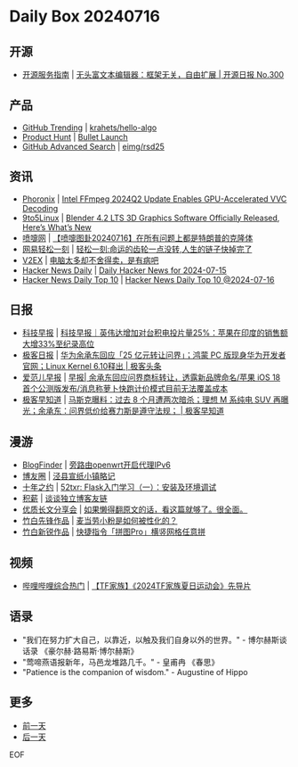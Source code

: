 # Daily Box 20240716

## 开源
- [开源服务指南](https://osguider.com/blog/) | [无头富文本编辑器：框架无关，自由扩展 | 开源日报 No.300](https://osguider.com/blog/post/daily/daily-300/)

## 产品
- [GitHub Trending](https://github.com/trending?since=daily) | [krahets/hello-algo](https://github.com/krahets/hello-algo)
- [Product Hunt](https://www.producthunt.com) | [Bullet Launch](https://www.producthunt.com/posts/bullet-launch)
- [GitHub Advanced Search](https://github.com/search/advanced) | [eimg/rsd25](https://github.com/eimg/rsd25)

## 资讯
- [Phoronix](https://www.phoronix.com/) | [Intel FFmpeg 2024Q2 Update Enables GPU-Accelerated VVC Decoding](https://www.phoronix.com/news/Intel-FFmpeg-H266-VVC)
- [9to5Linux](https://9to5linux.com/) | [Blender 4.2 LTS 3D Graphics Software Officially Released, Here&#8217;s What&#8217;s New](https://9to5linux.com/blender-4-2-lts-3d-graphics-software-officially-released-heres-whats-new)
- [喷嚏网](http://www.dapenti.com/blog/blog.asp?subjectid=70&name=xilei) | [【喷嚏图卦20240716】在所有问题上都是特朗普的克隆体](http://www.dapenti.com/blog/more.asp?name=xilei&id=179872)
- [网易轻松一刻](https://m.163.com/touch/exclusive/sub/qsyk) | [轻松一刻:命运的齿轮一点没转,人生的链子快掉完了](https://m.163.com/news/article/J78CR005000181BR.html)
- [V2EX](https://www.v2ex.com/) | [电脑太多却不舍得卖，是有病吧](https://www.v2ex.com/t/1057752)
- [Hacker News Daily](https://www.daemonology.net/hn-daily/) | [Daily Hacker News for 2024-07-15](https://www.daemonology.net/hn-daily/2024-07-15.html)
- [Hacker News Daily Top 10](https://github.com/headllines/hackernews-daily) | [Hacker News Daily Top 10 @2024-07-16](https://github.com/headllines/hackernews-daily/issues/1467)

## 日报
- [科技早报](https://www.jiemian.com/lists/459.html) | [科技早报｜英伟达增加对台积电投片量25%：苹果在印度的销售额大增33%至纪录高位](https://www.jiemian.com/article/11420558.html)
- [极客日报](https://blog.csdn.net/csdngeeknews) | [华为余承东回应「25 亿元转让问界」；鸿蒙 PC 版现身华为开发者官网；Linux Kernel 6.10释出 | 极客头条](https://blog.csdn.net/weixin_39786569/article/details/140460086)
- [爱范儿早报](https://www.ifanr.com/category/ifanrnews) | [早报| 余承东回应问界商标转让，透露新品牌命名/苹果 iOS 18 首个公测版发布/消息称萝卜快跑计价模式目前无法覆盖成本](https://www.ifanr.com/1592467)
- [极客早知道](https://www.geekpark.net/column/74) | [马斯克曝料：过去 8 个月遭两次暗杀；理想 M 系纯电 SUV 再曝光；余承东：问界低价给赛力斯是遵守法规； | 极客早知道](https://www.geekpark.net/news/337971)

## 漫游
- [BlogFinder](https://bf.zzxworld.com/) | [旁路由openwrt开启代理IPv6](https://blog.mocn.top/posts/41926/?utm_source=blogfinder)
- [博友圈](https://www.boyouquan.com/home) | [泾县宣纸小镇略记](https://www.boyouquan.com/go?from=feed&link=https%3A%2F%2Fblog.shaoxiao.net%2F2024%2F07%2F16%2F%25e6%25b3%25be%25e5%258e%25bf%25e5%25ae%25a3%25e7%25ba%25b8%25e5%25b0%258f%25e9%2595%2587%25e7%2595%25a5%25e8%25ae%25b0%2F)
- [十年之约](https://www.foreverblog.cn/feeds.html) | [52txr: Flask入门学习（一）：安装及环境调试](https://www.52txr.cn/2024/installflask.html)
- [积薪](https://firewood.news/) | [谈谈独立博客友链](https://hin.cool/posts/aboutfriendlink.html)
- [优质长文分享会](https://m.okjike.com/topics/56d2fabe7cb3331100467e2b) | [如果懒得翻原文的话，看这篇就够了。很全面。](https://mp.weixin.qq.com/s/5B2FKmy6c0Ho5WKBwqIcXA)
- [竹白先锋作品](https://www.zhubai.wiki/) | [麦当劳小粉是如何被性化的？](https://open.zhubai.wiki/a/l/t/z/pl/fengchenpupu/2424883136183218176)
- [竹白新锐作品](https://www.zhubai.wiki/) | [快捷指令「拼图Pro」横竖网格任意拼](https://open.zhubai.wiki/a/l/t/z/pl/pidan/2424924638175371264)

## 视频
- [哔哩哔哩综合热门](https://www.bilibili.com/v/popular/all/) | [【TF家族】《2024TF家族夏日运动会》先导片](https://b23.tv/BV1FH4y1A74N)

## 语录
- "我们在努力扩大自己，以靠近，以触及我们自身以外的世界。" - 博尔赫斯谈话录 《豪尔赫·路易斯·博尔赫斯》
- "莺啼燕语报新年，马邑龙堆路几千。" - 皇甫冉 《春思》
- "Patience is the companion of wisdom." - Augustine of Hippo

## 更多
- [前一天](daily-box-20240715.md)
- [后一天](daily-box-20240717.md)

EOF